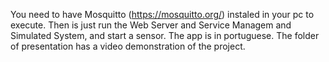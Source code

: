 You need to have Mosquitto (https://mosquitto.org/) instaled in your pc to execute.
Then is just run the Web Server and Service Managem and Simulated System, and start a sensor. The app is in portuguese.
The folder of presentation has a video demonstration of the project.
